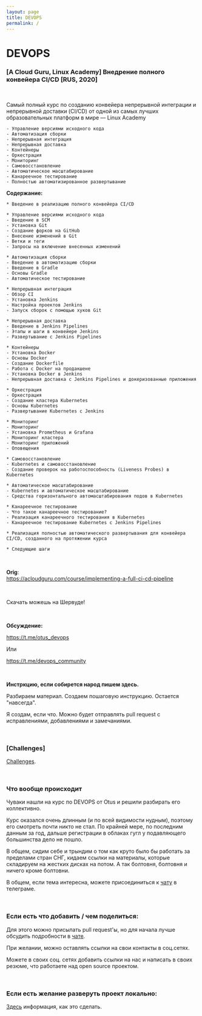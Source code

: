 ```yaml
---
layout: page
title: DEVOPS
permalink: /
---
```


# DEVOPS

### [A Cloud Guru, Linux Academy] Внедрение полного конвейера CI/CD [RUS, 2020]

<br/>

Самый полный курс по созданию конвейера непрерывной интеграции и непрерывной доставки (CI/CD) от одной из самых лучших образовательных платформ в мире — Linux Academy

```
- Управление версиями исходного кода
- Автоматизация сборки
- Непрерывная интеграция
- Непрерывная доставка
- Контейнеры
- Оркестрация
- Мониторинг
- Самовосстановление
- Автоматическое масштабирование
- Канареечное тестирование
- Полностью автоматизированное развертывание
```

**Содержание:**

```
* Введение в реализацию полного конвейера CI/CD

* Управление версиями исходного кода
- Введение в SCM
- Установка Git
- Создание форков на GitHub
- Внесение изменений в Git
- Ветки и теги
- Запросы на включение внесенных изменений​

* Автоматизация сборки
- Введение в автоматизацию сборки
- Введение в Gradle
- Основы Gradle
- Автоматическое тестирование​

* Непрерывная интеграция
- Обзор CI
- Установка Jenkins
- Настройка проектов Jenkins
- Запуск сборок с помощью хуков Git​

* Непрерывная доставка
- Введение в Jenkins Pipelines
- Этапы и шаги в конвейере Jenkins
- Развертывание с Jenkins Pipelines​

* Контейнеры
- Установка Docker
- Основы Docker
- Создание Dockerfile
- Работа с Docker на продакшене
- Установка Docker в Jenkins
- Непрерывная доставка с Jenkins Pipelines и докеризованные приложения​

* Оркестрация
- Оркестрация
- Создание кластера Kubernetes
- Основы Kubernetes
- Развертывание Kubernetes с Jenkins​

* Мониторинг
- Мониторинг
- Установка Prometheus и Grafana
- Мониторинг кластера
- Мониторинг приложений
- Оповещения​

* Самовосстановление
- Kubernetes и самовосстановление
- Создание проверок на работоспособность (Liveness Probes) в Kubernetes​

* Автоматическое масштабирование
- Kubernetes и автоматическое масштабирование
- Средства горизонтального автомасштабирования подов в Kubernetes​

* Канареечное тестирование
- Что такое канареечное тестирование?
- Реализация канареечного тестирования в Kubernetes
- Канареечное тестирование Kubernetes с Jenkins Pipelines​

* Реализация полностью автоматического развертывания для конвейера CI/CD, созданного на протяжении курса

* Следующие шаги
```

<br/>

**Orig**:  
https://acloudguru.com/course/implementing-a-full-ci-cd-pipeline

<br/>

Скачать можешь на Шервуде!

<br/>

**Обсуждение:**

https://t.me/otus_devops

Или

https://t.me/devops_community

<br/>

**Инстркцию, если собирется народ пишем здесь.**

Разбираем материал. Создаем пошаговую инструкцию. Остается "навсегда".

Я создам, если что. Можно будет отправлять pull request с исправлениями, добавлениями и замечаниями.

<br/>

### [Challenges]

<a href="/challenges/">Challenges</a>.

<br/>

### Что вообще происходит

Чуваки нашли на курс по DEVOPS от Otus и решили разбирать его коллективно.

Курс оказался очень длинным (и по всей видимости нудным), поэтому его смотреть почти никто не стал. По крайней мере, по последним данным за год, дальше регистрации в облаках гугл у подавляющего большинства дело не пошло.

В общем, сидим себе и трындим о том как круто было бы работать за пределами стран СНГ, кидаем ссылки на материалы, которые складируем на жестких дисках на потом. А так болтовня, болтовня и ничего кроме болтовни.

В общем, если тема интересна, можете присоединиться к <a href="/chat/">чату</a> в телеграме.

<br/>

### Если есть что добавить / чем поделиться:

Для этого можно присылать pull request'ы, но для начала лучше обсудить подробности в <a href="/chat/">чате</a>.

При желании, можно оставлять ссылки на свои контакты в соц.сетях.

Можете в своих соц. сетях добавить ссылки на нас и написать в своих резюме, что работаете над open source проектом.

<br/>

### Если есть желание разверуть проект локально:

[Здесь](/devops/docker/itsimple/) информация, как это сделать.
